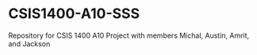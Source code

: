 # CSIS1400-A10-SSS
Repository for CSIS 1400 A10 Project with members Michal, Austin, Amrit, and Jackson

